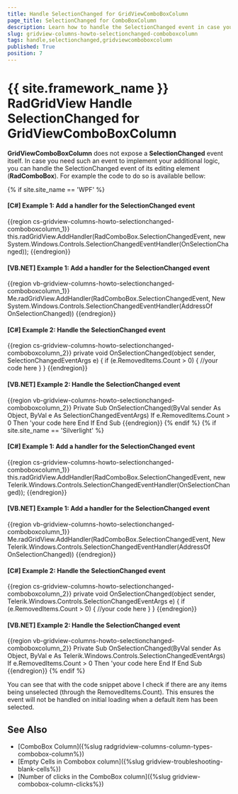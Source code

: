 ```yaml
---
title: Handle SelectionChanged for GridViewComboBoxColumn
page_title: SelectionChanged for ComboBoxColumn
description: Learn how to handle the SelectionChanged event in case you need it to implement additional logic for the ComboBoxColumn in Telerik's {{ site.framework_name }} DataGrid.
slug: gridview-columns-howto-selectionchanged-comboboxcolumn
tags: handle,selectionchanged,gridviewcomboboxcolumn
published: True
position: 7
---
```


# {{ site.framework_name }} RadGridView Handle SelectionChanged for GridViewComboBoxColumn

**GridViewComboBoxColumn** does not expose a **SelectionChanged** event itself. In case you need such an event to implement your additional logic, you can handle the SelectionChanged event of its editing element (**RadComboBox**). For example the code to do so is available bellow:

{% if site.site_name == 'WPF' %}
#### __[C#] Example 1: Add a handler for the SelectionChanged event__

{{region cs-gridview-columns-howto-selectionchanged-comboboxcolumn_1}}
	this.radGridView.AddHandler(RadComboBox.SelectionChangedEvent, new System.Windows.Controls.SelectionChangedEventHandler(OnSelectionChanged));
{{endregion}}

#### __[VB.NET] Example 1: Add a handler for the SelectionChanged event__

{{region vb-gridview-columns-howto-selectionchanged-comboboxcolumn_1}}
	Me.radGridView.AddHandler(RadComboBox.SelectionChangedEvent, New System.Windows.Controls.SelectionChangedEventHandler(AddressOf OnSelectionChanged))
{{endregion}}

#### __[C#] Example 2: Handle the SelectionChanged event__

{{region cs-gridview-columns-howto-selectionchanged-comboboxcolumn_2}}
	private void OnSelectionChanged(object sender, SelectionChangedEventArgs e)
        {
            if (e.RemovedItems.Count > 0)
            {
                //your code here
            }
        }
{{endregion}}

#### __[VB.NET] Example 2: Handle the SelectionChanged event__

{{region vb-gridview-columns-howto-selectionchanged-comboboxcolumn_2}}
	Private Sub OnSelectionChanged(ByVal sender As Object, ByVal e As SelectionChangedEventArgs)
	    If e.RemovedItems.Count > 0 Then
	        'your code here
	    End If
	End Sub
{{endregion}}
{% endif %}
{% if site.site_name == 'Silverlight' %}
#### __[C#] Example 1: Add a handler for the SelectionChanged event__

{{region cs-gridview-columns-howto-selectionchanged-comboboxcolumn_1}}
	this.radGridView.AddHandler(RadComboBox.SelectionChangedEvent, new Telerik.Windows.Controls.SelectionChangedEventHandler(OnSelectionChanged));
{{endregion}}

#### __[VB.NET] Example 1: Add a handler for the SelectionChanged event__

{{region vb-gridview-columns-howto-selectionchanged-comboboxcolumn_1}}
	Me.radGridView.AddHandler(RadComboBox.SelectionChangedEvent, New Telerik.Windows.Controls.SelectionChangedEventHandler(AddressOf OnSelectionChanged))
{{endregion}}

#### __[C#] Example 2: Handle the SelectionChanged event__

{{region cs-gridview-columns-howto-selectionchanged-comboboxcolumn_2}}
	private void OnSelectionChanged(object sender, Telerik.Windows.Controls.SelectionChangedEventArgs e)
        {
            if (e.RemovedItems.Count > 0)
            {
                //your code here
            }
        }
{{endregion}}

#### __[VB.NET] Example 2: Handle the SelectionChanged event__

{{region vb-gridview-columns-howto-selectionchanged-comboboxcolumn_2}}
	Private Sub OnSelectionChanged(ByVal sender As Object, ByVal e As Telerik.Windows.Controls.SelectionChangedEventArgs)
	    If e.RemovedItems.Count > 0 Then
	        'your code here
	    End If
	End Sub
{{endregion}}
{% endif %}

You can see that with the code snippet above I check if there are any items being unselected (through the RemovedItems.Count). This ensures the event will not be handled on initial loading when a default item has been selected. 

## See Also

* [ComboBox Column]({%slug radgridview-columns-column-types-combobox-column%})
* [Empty Cells in Combobox column]({%slug gridview-troubleshooting-blank-cells%})
* [Number of clicks in the ComboBox column]({%slug gridview-combobox-column-clicks%})
